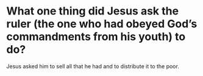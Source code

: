 # What one thing did Jesus ask the ruler (the one who had obeyed God’s commandments from his youth) to do?

Jesus asked him to sell all that he had and to distribute it to the poor.
